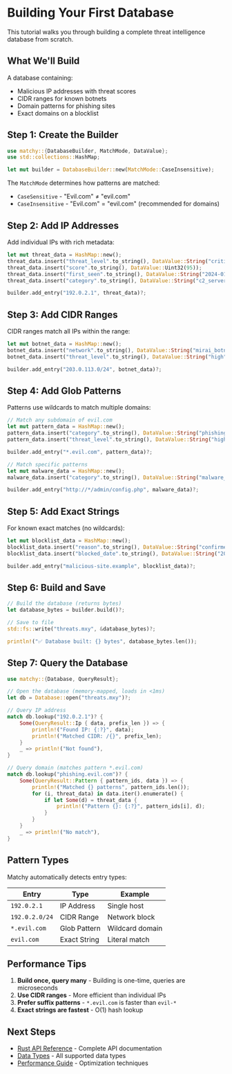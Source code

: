 # Building Your First Database

This tutorial walks you through building a complete threat intelligence database from scratch.

## What We'll Build

A database containing:
- Malicious IP addresses with threat scores
- CIDR ranges for known botnets
- Domain patterns for phishing sites  
- Exact domains on a blocklist

## Step 1: Create the Builder

```rust
use matchy::{DatabaseBuilder, MatchMode, DataValue};
use std::collections::HashMap;

let mut builder = DatabaseBuilder::new(MatchMode::CaseInsensitive);
```

The `MatchMode` determines how patterns are matched:
- `CaseSensitive` - "Evil.com" ≠ "evil.com"
- `CaseInsensitive` - "Evil.com" = "evil.com" (recommended for domains)

## Step 2: Add IP Addresses

Add individual IPs with rich metadata:

```rust
let mut threat_data = HashMap::new();
threat_data.insert("threat_level".to_string(), DataValue::String("critical".to_string()));
threat_data.insert("score".to_string(), DataValue::Uint32(95));
threat_data.insert("first_seen".to_string(), DataValue::String("2024-01-15".to_string()));
threat_data.insert("category".to_string(), DataValue::String("c2_server".to_string()));

builder.add_entry("192.0.2.1", threat_data)?;
```

## Step 3: Add CIDR Ranges

CIDR ranges match all IPs within the range:

```rust
let mut botnet_data = HashMap::new();
botnet_data.insert("network".to_string(), DataValue::String("mirai_botnet".to_string()));
botnet_data.insert("threat_level".to_string(), DataValue::String("high".to_string()));

builder.add_entry("203.0.113.0/24", botnet_data)?;
```

## Step 4: Add Glob Patterns

Patterns use wildcards to match multiple domains:

```rust
// Match any subdomain of evil.com
let mut pattern_data = HashMap::new();
pattern_data.insert("category".to_string(), DataValue::String("phishing".to_string()));
pattern_data.insert("threat_level".to_string(), DataValue::String("high".to_string()));

builder.add_entry("*.evil.com", pattern_data)?;

// Match specific patterns
let mut malware_data = HashMap::new();
malware_data.insert("category".to_string(), DataValue::String("malware_download".to_string()));

builder.add_entry("http://*/admin/config.php", malware_data)?;
```

## Step 5: Add Exact Strings

For known exact matches (no wildcards):

```rust
let mut blocklist_data = HashMap::new();
blocklist_data.insert("reason".to_string(), DataValue::String("confirmed_malware".to_string()));
blocklist_data.insert("blocked_date".to_string(), DataValue::String("2024-10-01".to_string()));

builder.add_entry("malicious-site.example", blocklist_data)?;
```

## Step 6: Build and Save

```rust
// Build the database (returns bytes)
let database_bytes = builder.build()?;

// Save to file
std::fs::write("threats.mxy", &database_bytes)?;

println!("✅ Database built: {} bytes", database_bytes.len());
```

## Step 7: Query the Database

```rust
use matchy::{Database, QueryResult};

// Open the database (memory-mapped, loads in <1ms)
let db = Database::open("threats.mxy")?;

// Query IP address
match db.lookup("192.0.2.1")? {
    Some(QueryResult::Ip { data, prefix_len }) => {
        println!("Found IP: {:?}", data);
        println!("Matched CIDR: /{}", prefix_len);
    }
    _ => println!("Not found"),
}

// Query domain (matches pattern *.evil.com)
match db.lookup("phishing.evil.com")? {
    Some(QueryResult::Pattern { pattern_ids, data }) => {
        println!("Matched {} patterns", pattern_ids.len());
        for (i, threat_data) in data.iter().enumerate() {
            if let Some(d) = threat_data {
                println!("Pattern {}: {:?}", pattern_ids[i], d);
            }
        }
    }
    _ => println!("No match"),
}
```

## Pattern Types

Matchy automatically detects entry types:

| Entry | Type | Example |
|-------|------|---------|
| `192.0.2.1` | IP Address | Single host |
| `192.0.2.0/24` | CIDR Range | Network block |
| `*.evil.com` | Glob Pattern | Wildcard domain |
| `evil.com` | Exact String | Literal match |

## Performance Tips

1. **Build once, query many** - Building is one-time, queries are microseconds
2. **Use CIDR ranges** - More efficient than individual IPs
3. **Prefer suffix patterns** - `*.evil.com` is faster than `evil-*`
4. **Exact strings are fastest** - O(1) hash lookup

## Next Steps

- [Rust API Reference](./user-guide/rust-api.md) - Complete API documentation
- [Data Types](./user-guide/data-types.md) - All supported data types
- [Performance Guide](./architecture/performance.md) - Optimization techniques
